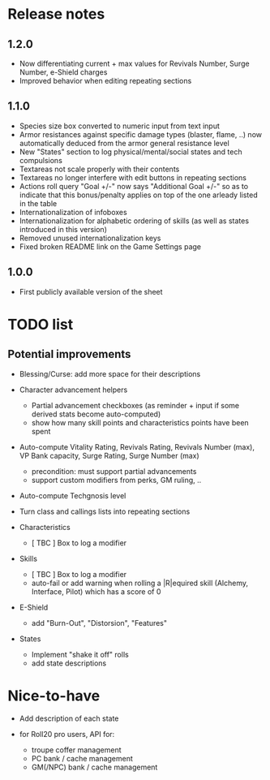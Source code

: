 # Release notes

## 1.2.0
- Now differentiating current + max values for Revivals Number, Surge Number, e-Shield charges
- Improved behavior when editing repeating sections

## 1.1.0
- Species size box converted to numeric input from text input
- Armor resistances against specific damage types (blaster, flame, ..) now automatically deduced from the armor general resistance level
- New "States" section to log physical/mental/social states and tech compulsions
- Textareas not scale properly with their contents
- Textareas no longer interfere with edit buttons in repeating sections
- Actions roll query "Goal +/-" now says "Additional Goal +/-" so as to indicate that this bonus/penalty applies on top of the one arleady listed in the table
- Internationalization of infoboxes
- Internationalization for alphabetic ordering of skills (as well as states introduced in this version)
- Removed unused internationalization keys
- Fixed broken README link on the Game Settings page

## 1.0.0
- First publicly available version of the sheet

# TODO list

## Potential improvements

- Blessing/Curse: add more space for their descriptions

- Character advancement helpers
  - Partial advancement checkboxes (as reminder + input if some derived stats become auto-computed)
  - show how many skill points and characteristics points have been spent

- Auto-compute Vitality Rating, Revivals Rating, Revivals Number (max), VP Bank capacity, Surge Rating, Surge Number (max)
  - precondition: must support partial advancements
  - support custom modifiers from perks, GM ruling, ..

- Auto-compute Techgnosis level

- Turn class and callings lists into repeating sections

- Characteristics
  - [ TBC ] Box to log a modifier 

- Skills
  - [ TBC ] Box to log a modifier
  - auto-fail or add warning when rolling a |R|equired skill (Alchemy, Interface, Pilot) which has a score of 0

- E-Shield
  - add "Burn-Out", "Distorsion", "Features"

- States
  - Implement "shake it off" rolls
  - add state descriptions

# Nice-to-have

- Add description of each state

- for Roll20 pro users, API for:
  - troupe coffer management
  - PC bank / cache management
  - GM(/NPC) bank / cache management
